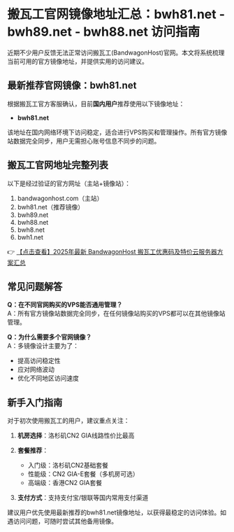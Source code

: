 # 搬瓦工官网镜像地址汇总：bwh81.net - bwh89.net - bwh88.net 访问指南

近期不少用户反馈无法正常访问搬瓦工(BandwagonHost)官网。本文将系统梳理当前可用的官方镜像地址，并提供实用的访问建议。

## 最新推荐官网镜像：bwh81.net

根据搬瓦工官方客服确认，目前**国内用户**推荐使用以下镜像地址：
- **bwh81.net**

该地址在国内网络环境下访问稳定，适合进行VPS购买和管理操作。所有官方镜像站数据完全同步，用户无需担心账号信息不同步的问题。

## 搬瓦工官网地址完整列表

以下是经过验证的官方网址（主站+镜像站）：
1. bandwagonhost.com（主站）
2. bwh81.net（推荐镜像）
3. bwh89.net
4. bwh88.net
5. bwh8.net
6. bwh1.net

👉 [【点击查看】2025年最新 BandwagonHost 搬瓦工优惠码及特价云服务器方案汇总](https://bit.ly/banwagon)

## 常见问题解答

**Q：在不同官网购买的VPS能否通用管理？**  
A：所有官方镜像站数据完全同步，在任何镜像站购买的VPS都可以在其他镜像站管理。

**Q：为什么需要多个官网镜像？**  
A：多镜像设计主要为了：
- 提高访问稳定性
- 应对网络波动
- 优化不同地区访问速度

## 新手入门指南

对于初次使用搬瓦工的用户，建议重点关注：
1. **机房选择**：洛杉矶CN2 GIA线路性价比最高
2. **套餐推荐**：
   - 入门级：洛杉矶CN2基础套餐
   - 性能级：CN2 GIA-E套餐（多机房可选）
   - 高端级：香港CN2 GIA套餐

3. **支付方式**：支持支付宝/银联等国内常用支付渠道

建议用户优先使用最新推荐的bwh81.net镜像地址，以获得最稳定的访问体验。如遇访问问题，可随时尝试其他备用镜像。